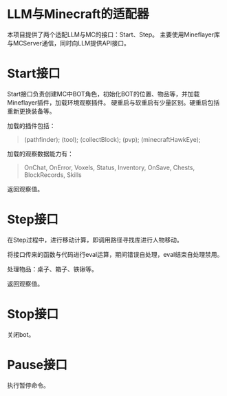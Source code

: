 # LLM与Minecraft的适配器

本项目提供了两个适配LLM与MC的接口：Start、Step。
主要使用Mineflayer库与MCServer通信，同时向LLM提供API接口。

# Start接口

Start接口负责创建MC中BOT角色，初始化BOT的位置、物品等，并加载Mineflayer插件，加载环境观察插件。
硬重启与软重启有少量区别。硬重启包括重新更换装备等。

加载的插件包括：
> (pathfinder);
> (tool);
> (collectBlock);
> (pvp);
> (minecraftHawkEye);

加载的观察数据能力有：
>  OnChat,
>  OnError,
>  Voxels,
>  Status,
>  Inventory,
>  OnSave,
>  Chests,
>  BlockRecords,
>  Skills

返回观察值。

# Step接口

在Step过程中，进行移动计算，即调用路径寻找库进行人物移动。

将接口传来的函数与代码进行eval运算，期间错误自处理，eval结束自处理禁用。

处理物品：桌子、箱子、铁锹等。

返回观察值。

# Stop接口

关闭bot。

# Pause接口

执行暂停命令。

